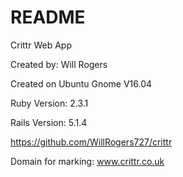 # README

Crittr Web App

Created by: Will Rogers

Created on Ubuntu Gnome V16.04

Ruby Version: 2.3.1 

Rails Version: 5.1.4

https://github.com/WillRogers727/crittr

Domain for marking: www.crittr.co.uk



